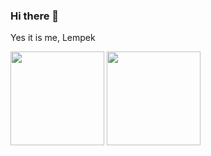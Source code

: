 ### Hi there 👋

Yes it is me, Lempek

<div style="display: left">
  <img src="https://github-readme-stats.vercel.app/api?username=LempekPL&count_private=true&show_icons=true&theme=merko" height="150">
  <img src="https://github-readme-stats.vercel.app/api/top-langs/?username=LempekPL&layout=compact&theme=merko&langs_count=10" height="150">
</div>

